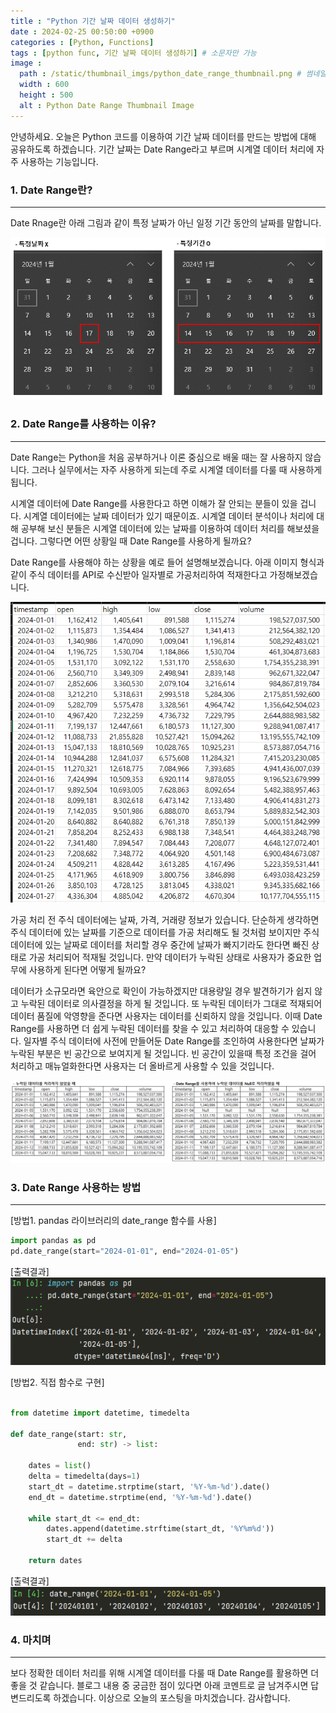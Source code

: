```yaml
---
title : "Python 기간 날짜 데이터 생성하기"
date : 2024-02-25 00:50:00 +0900
categories : [Python, Functions]
tags : [python func, 기간 날짜 데이터 생성하기] # 소문자만 가능
image :
  path : /static/thumbnail_imgs/python_date_range_thumbnail.png # 썸네일로 사용할 이미지 링크 넣기
  width : 600
  height : 500
  alt : Python Date Range Thumbnail Image
---
```


안녕하세요. 오늘은 Python 코드를 이용하여 기간 날짜 데이터를 만드는 방법에 대해 공유하도록 하겠습니다.
기간 날짜는 Date Range라고 부르며 시계열 데이터 처리에 자주 사용하는 기능입니다.


### 1. Date Range란?

---

Date Rnage란 아래 그림과 같이 특정 날짜가 아닌 일정 기간 동안의 날짜를 말합니다.

![img.png](/assets/img/post_imgs/2024-02-25-PythonDateRange/img.png)

### 2. Date Range를 사용하는 이유?

---

Date Range는 Python을 처음 공부하거나 이론 중심으로 배울 때는 잘 사용하지 않습니다.
그러나 실무에서는 자주 사용하게 되는데 주로 시계열 데이터를 다룰 때 사용하게 됩니다.

시계열 데이터에 Date Range를 사용한다고 하면 이해가 잘 안되는 분들이 있을 겁니다. 시계열 데이터에는 날짜 데이터가 있기 때문이죠.
시계열 데이터 분석이나 처리에 대해 공부해 보신 분들은 시계열 데이터에 있는 날짜를 이용하여 데이터 처리를 해보셨을 겁니다.
그렇다면 어떤 상황일 때 Date Range를 사용하게 될까요?

Date Range를 사용해야 하는 상황을 예로 들어 설명해보겠습니다.
아래 이미지 형식과 같이 주식 데이터를 API로 수신받아 일자별로 가공처리하여 적재한다고 가정해보겠습니다.
 
![img_1.png](/assets/img/post_imgs/2024-02-25-PythonDateRange/img_1.png)

가공 처리 전 주식 데이터에는 날짜, 가격, 거래량 정보가 있습니다.
단순하게 생각하면 주식 데이터에 있는 날짜를 기준으로 데이터를 가공 처리해도 될 것처럼 보이지만 주식 데이터에 있는 날짜로 데이터를 처리할 경우 중간에 날짜가 빠지기라도 한다면 빠진 상태로 가공 처리되어 적재될 것입니다.
만약 데이터가 누락된 상태로 사용자가 중요한 업무에 사용하게 된다면 어떻게 될까요?

데이터가 소규모라면 육안으로 확인이 가능하겠지만 대용량일 경우 발견하기가 쉽지 않고 누락된 데이터로 의사결정을 하게 될 것입니다.
또 누락된 데이터가 그대로 적재되어 데이터 품질에 악영향을 준다면 사용자는 데이터를 신뢰하지 않을 것입니다.
이때 Date Range를 사용하면 더 쉽게 누락된 데이터를 찾을 수 있고 처리하여 대응할 수 있습니다.
일자별 주식 데이터에 사전에 만들어둔 Date Range를 조인하여 사용한다면 날짜가 누락된 부분은 빈 공간으로 보여지게 될 것입니다.
빈 공간이 있을때 특정 조건을 걸어 처리하고 매뉴얼화한다면 사용자는 더 올바르게 사용할 수 있을 것입니다. 
 
![img_2.png](/assets/img/post_imgs/2024-02-25-PythonDateRange/img_2.png)

### 3. Date Range 사용하는 방법

---

[방법1. pandas 라이브러리의 date_range 함수를 사용]
```py
import pandas as pd
pd.date_range(start="2024-01-01", end="2024-01-05")
```

[출력결과]
![img.png](/assets/img/post_imgs/2024-02-25-PythonDateRange/img_4.png)


[방법2. 직접 함수로 구현]
```py

from datetime import datetime, timedelta

def date_range(start: str,
               end: str) -> list:

    dates = list()
    delta = timedelta(days=1)
    start_dt = datetime.strptime(start, '%Y-%m-%d').date()
    end_dt = datetime.strptime(end, '%Y-%m-%d').date()

    while start_dt <= end_dt:
        dates.append(datetime.strftime(start_dt, '%Y%m%d'))
        start_dt += delta

    return dates

```

[출력결과]
![img.png](/assets/img/post_imgs/2024-02-25-PythonDateRange/img_3.png)


### 4. 마치며

---
보다 정확한 데이터 처리를 위해 시계열 데이터를 다룰 때 Date Range를 활용하면 더 좋을 것 같습니다.
블로그 내용 중 궁금한 점이 있다면 아래 코멘트로 글 남겨주시면 답변드리도록 하겠습니다.
이상으로 오늘의 포스팅을 마치겠습니다.
감사합니다.

 
